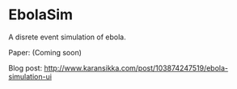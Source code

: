 EbolaSim
========

A disrete event simulation of ebola.

Paper:
(Coming soon)

Blog post:
http://www.karansikka.com/post/103874247519/ebola-simulation-ui

